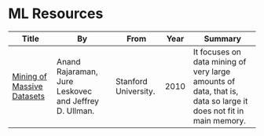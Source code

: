 # ML Resources

Title | By | From | Year | Summary
------|----|------|------|---
[Mining of Massive Datasets](http://infolab.stanford.edu/~ullman/mmds/book.pdf) | Anand Rajaraman, Jure Leskovec and Jeffrey D. Ullman. | Stanford University. | 2010 | It focuses on data mining of very large amounts of data, that is, data so large it does not fit in main memory.

